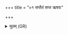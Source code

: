 +++
title = "०१ सप्तैतं सप्त ऋषयः"

+++
<details><summary>मूलम् (GR)</summary>

सप्तैतं सप्त ऋषयः  
शल्यकर्ता द्वादश ।  
आविद्धं शल्यं चाक्रतुर्  
इन्द्रराशिं महोदरम् ॥
</details>